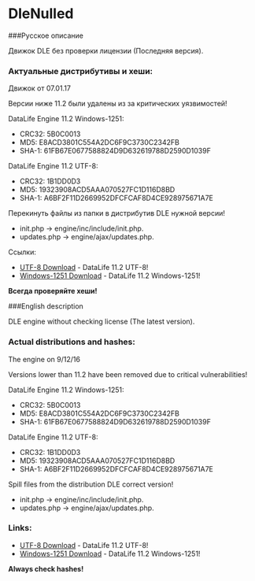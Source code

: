 # DleNulled

###Русское описание

Движок DLE без проверки лицензии (Последняя версия).

### Актуальные дистрибутивы и хеши:

Движок от 07.01.17

Версии ниже 11.2 были удалены из за критических уязвимостей!

DataLife Engine 11.2 Windows-1251:
- CRC32: 5B0C0013
- MD5: E8ACD3801C554A2DC6F9C3730C2342FB
- SHA-1: 61FB67E0677588824D9D632619788D2590D1039F

DataLife Engine 11.2 UTF-8:
- CRC32: 1B1DD0D3
- MD5: 19323908ACD5AAA070527FC1D116D8BD
- SHA-1: A6BF2F11D2669952DFCFCAF8D4CE928975671A7E

Перекинуть файлы из папки в дистрибутив DLE нужной версии!
- init.php -> engine/inc/include/init.php.
- updates.php -> engine/ajax/updates.php.

Ссылки:

* [UTF-8 Download] - DataLife 11.2 UTF-8!
* [Windows-1251 Download] - DataLife 11.2 Windows-1251!

**Всегда проверяйте хеши!**

###English description

DLE engine without checking license (The latest version).

### Actual distributions and hashes:

The engine on 9/12/16

Versions lower than 11.2 have been removed due to critical vulnerabilities!

DataLife Engine 11.2 Windows-1251:
- CRC32: 5B0C0013
- MD5: E8ACD3801C554A2DC6F9C3730C2342FB
- SHA-1: 61FB67E0677588824D9D632619788D2590D1039F

DataLife Engine 11.2 UTF-8:
- CRC32: 1B1DD0D3
- MD5: 19323908ACD5AAA070527FC1D116D8BD
- SHA-1: A6BF2F11D2669952DFCFCAF8D4CE928975671A7E

Spill files from the distribution DLE correct version!
- init.php -> engine/inc/include/init.php.
- updates.php -> engine/ajax/updates.php.

### Links:

* [UTF-8 Download] - DataLife 11.2 UTF-8!
* [Windows-1251 Download] - DataLife 11.2 Windows-1251!

**Always check hashes!**

[UTF-8 Download]: <https://cloud.mail.ru/public/LaGy/o9vQv4t2A>
[Windows-1251 Download]: <https://cloud.mail.ru/public/HRPW/cUeYFsXFv>
